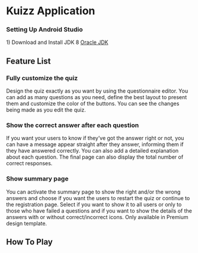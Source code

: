 <Html>

<body>

  <h1> Kuizz Application </h1>
  
  <H3>Setting Up Android Studio</h3>
     1)  Download and Install JDK 8 
            <a href = "https://www.oracle.com/technetwork/java/javase/downloads/jdk11-downloads-5066655.html"> Oracle JDK</a>


<h2> Feature List </h2>

<h3>Fully customize the quiz</h3>
Design the quiz exactly as you want by using the questionnaire editor. 
You can add as many questions as you need, define the best layout to present them
and customize the color of the buttons. You can see the changes
being made as you edit the quiz.

<h3>Show the correct answer after each question</h3>
If you want your users to know if they’ve got the answer right or not,
you can have a message appear straight after they answer, informing them if
they have answered correctly. You can also add a detailed explanation 
about each question. The final page can also display the total number of correct responses.


<h3>Show summary page</h3>
You can activate the summary page to show the right and/or the wrong answers and choose if you want
the users to restart the quiz or continue to the registration page. Select if you 
want to show it to all users or only to those who have failed a questions and if you
want to show the details of the answers with or without correct/incorrect icons. 
Only available in Premium design template.

<h2> How To Play</h2>


<body>

<Html>
